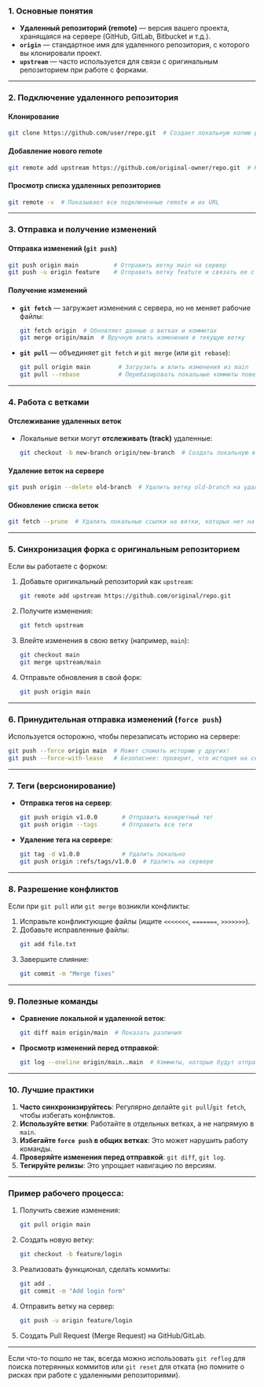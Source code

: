 
### **1. Основные понятия**
- **Удаленный репозиторий (remote)** — версия вашего проекта, хранящаяся на сервере (GitHub, GitLab, Bitbucket и т.д.).
- **`origin`** — стандартное имя для удаленного репозитория, с которого вы клонировали проект.
- **`upstream`** — часто используется для связи с оригинальным репозиторием при работе с форками.

---

### **2. Подключение удаленного репозитория**
#### **Клонирование**
```bash
git clone https://github.com/user/repo.git  # Создает локальную копию репозитория
```

#### **Добавление нового remote**
```bash
git remote add upstream https://github.com/original-owner/repo.git  # Например, для синхронизации с исходным репозиторием
```

#### **Просмотр списка удаленных репозиториев**
```bash
git remote -v  # Показывает все подключенные remote и их URL
```

---

### **3. Отправка и получение изменений**
#### **Отправка изменений (`git push`)**
```bash
git push origin main          # Отправить ветку main на сервер
git push -u origin feature    # Отправить ветку feature и связать ее с удаленной (удобно для новых веток)
```

#### **Получение изменений**
- **`git fetch`** — загружает изменения с сервера, но не меняет рабочие файлы:
  ```bash
  git fetch origin  # Обновляет данные о ветках и коммитах
  git merge origin/main  # Вручную влить изменения в текущую ветку
  ```
- **`git pull`** — объединяет `git fetch` и `git merge` (или `git rebase`):
  ```bash
  git pull origin main        # Загрузить и влить изменения из main
  git pull --rebase           # Перебазировать локальные коммиты поверх новых изменений
  ```

---

### **4. Работа с ветками**
#### **Отслеживание удаленных веток**
- Локальные ветки могут **отслеживать (track)** удаленные:
  ```bash
  git checkout -b new-branch origin/new-branch  # Создать локальную ветку, связанную с удаленной
  ```

#### **Удаление веток на сервере**
```bash
git push origin --delete old-branch  # Удалить ветку old-branch на удаленном репозитории
```

#### **Обновление списка веток**
```bash
git fetch --prune  # Удалить локальные ссылки на ветки, которых нет на сервере
```

---

### **5. Синхронизация форка с оригинальным репозиторием**
Если вы работаете с форком:
1. Добавьте оригинальный репозиторий как `upstream`:
   ```bash
   git remote add upstream https://github.com/original/repo.git
   ```
2. Получите изменения:
   ```bash
   git fetch upstream
   ```
3. Влейте изменения в свою ветку (например, `main`):
   ```bash
   git checkout main
   git merge upstream/main
   ```
4. Отправьте обновления в свой форк:
   ```bash
   git push origin main
   ```

---

### **6. Принудительная отправка изменений (`force push`)**
Используется осторожно, чтобы перезаписать историю на сервере:
```bash
git push --force origin main  # Может сломать историю у других!
git push --force-with-lease   # Безопаснее: проверит, что история на сервере не изменилась
```

---

### **7. Теги (версионирование)**
- **Отправка тегов на сервер**:
  ```bash
  git push origin v1.0.0       # Отправить конкретный тег
  git push origin --tags       # Отправить все теги
  ```
- **Удаление тега на сервере**:
  ```bash
  git tag -d v1.0.0            # Удалить локально
  git push origin :refs/tags/v1.0.0  # Удалить на сервере
  ```

---

### **8. Разрешение конфликтов**
Если при `git pull` или `git merge` возникли конфликты:
1. Исправьте конфликтующие файлы (ищите `<<<<<<<`, `=======`, `>>>>>>>`).
2. Добавьте исправленные файлы:
   ```bash
   git add file.txt
   ```
3. Завершите слияние:
   ```bash
   git commit -m "Merge fixes"
   ```

---

### **9. Полезные команды**
- **Сравнение локальной и удаленной веток**:
  ```bash
  git diff main origin/main  # Показать различия
  ```
- **Просмотр изменений перед отправкой**:
  ```bash
  git log --oneline origin/main..main  # Коммиты, которые будут отправлены
  ```

---

### **10. Лучшие практики**
1. **Часто синхронизируйтесь**: Регулярно делайте `git pull`/`git fetch`, чтобы избегать конфликтов.
2. **Используйте ветки**: Работайте в отдельных ветках, а не напрямую в `main`.
3. **Избегайте `force push` в общих ветках**: Это может нарушить работу команды.
4. **Проверяйте изменения перед отправкой**: `git diff`, `git log`.
5. **Тегируйте релизы**: Это упрощает навигацию по версиям.

---

### Пример рабочего процесса:
1. Получить свежие изменения:
   ```bash
   git pull origin main
   ```
2. Создать новую ветку:
   ```bash
   git checkout -b feature/login
   ```
3. Реализовать функционал, сделать коммиты:
   ```bash
   git add .
   git commit -m "Add login form"
   ```
4. Отправить ветку на сервер:
   ```bash
   git push -u origin feature/login
   ```
5. Создать Pull Request (Merge Request) на GitHub/GitLab.

---

Если что-то пошло не так, всегда можно использовать `git reflog` для поиска потерянных коммитов или `git reset` для отката (но помните о рисках при работе с удаленными репозиториями).